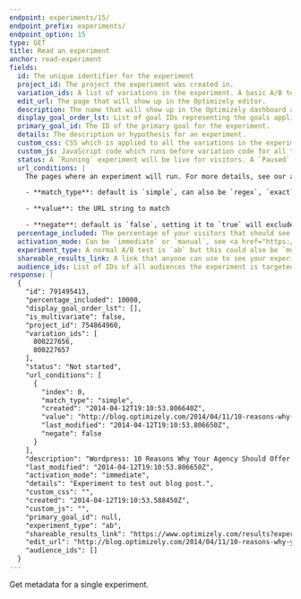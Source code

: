```yaml
---
endpoint: experiments/15/
endpoint_prefix: experiments/
endpoint_option: 15
type: GET
title: Read an experiment
anchor: read-experiment
fields:
  id: The unique identifier for the experiment
  project_id: The project the experiment was created in.
  variation_ids: A list of variations in the experiment. A basic A/B test has two variations.
  edit_url: The page that will show up in the Optimizely editor.
  description: The name that will show up in the Optimizely dashboard and editor.
  display_goal_order_lst: List of goal IDs representing the goals applicable to the experiment.
  primary_goal_id: The ID of the primary goal for the experiment.
  details: The description or hypothesis for an experiment.
  custom_css: CSS which is applied to all the variations in the experiment, including the Original. Learn more [here](https://help.optimizely.com/hc/en-us/articles/200039855#experiment_css).
  custom_js: JavaScript code which runs before variation code for all the variations in the experiment, including the Original. Learn more [here](https://help.optimizely.com/hc/en-us/articles/200039855#experiment_javascript).
  status: A `Running` experiment will be live for visitors. A `Paused` or `Not started` experiment will not. `Archived` experiments will be hidden in Optimizely.
  url_conditions: |
    The pages where an experiment will run. For more details, see our article on <a href="https://help.optimizely.com/hc/en-us/articles/200040835-URL-Targeting" target="_blank">URL Targeting</a>. This property is now editable through the API. URL conditions are objects with these properties:

    - **match_type**: default is `simple`, can also be `regex`, `exact`, or `substring`

    - **value**: the URL string to match

    - **negate**: default is `false`, setting it to `true` will exclude the URL
  percentage_included: The percentage of your visitors that should see the experiment, measured in basis points. 100 basis points = 1% traffic.
  activation_mode: Can be `immediate` or `manual`, see <a href="https://help.optimizely.com/hc/en-us/articles/200039765-Activation-Mode" target="_blank">Activation Mode</a>.
  experiment_type: A normal A/B test is `ab` but this could also be `multivariate` or `multipage`. See <a href="https://help.optimizely.com/hc/en-us/articles/200039785-Experiment-Type-Overview" target="_blank">Experiment Type Overview</a>.
  shareable_results_link: A link that anyone can use to see your experiment's results, whether or not they're logged into Optimizely.
  audience_ids: List of IDs of all audiences the experiment is targeted at.
response: |
  {
    "id": 791495413,
    "percentage_included": 10000,
    "display_goal_order_lst": [],
    "is_multivariate": false,
    "project_id": 754864960,
    "variation_ids": [
      800227656,
      800227657
    ],
    "status": "Not started",
    "url_conditions": [
      {
        "index": 0,
        "match_type": "simple",
        "created": "2014-04-12T19:10:53.806640Z",
        "value": "http://blog.optimizely.com/2014/04/11/10-reasons-why-your-agency-should-offer-optimization/",
        "last_modified": "2014-04-12T19:10:53.806650Z",
        "negate": false
      }
    ],
    "description": "Wordpress: 10 Reasons Why Your Agency Should Offer Optimization ",
    "last_modified": "2014-04-12T19:10:53.806650Z",
    "activation_mode": "immediate",
    "details": "Experiment to test out blog post.",
    "custom_css": "",
    "created": "2014-04-12T19:10:53.588450Z",
    "custom_js": "",
    "primary_goal_id": null,
    "experiment_type": "ab",
    "shareable_results_link": "https://www.optimizely.com/results?experiment_id=791495413&token=fh3lk2hrlk",
    "edit_url": "http://blog.optimizely.com/2014/04/11/10-reasons-why-your-agency-should-offer-optimization/",
    "audience_ids": []
  }
---
```


Get metadata for a single experiment.

